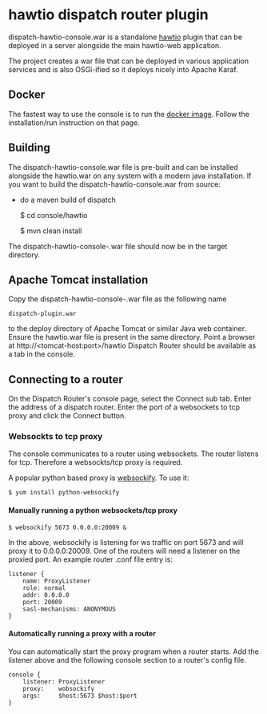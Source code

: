 # hawtio dispatch router plugin

dispatch-hawtio-console.war is a standalone [hawtio](http://hawt.io/) plugin that can be deployed in a server alongside the main hawtio-web application.

The project creates a war file that can be deployed in various application services and is also OSGi-ified so it deploys nicely into Apache Karaf.

## Docker

The fastest way to use the console is to run the [docker image](https://hub.docker.com/r/ernieallen/dispatch-console/). Follow the installation/run instruction on that page.

## Building
The dispatch-hawtio-console.war file is pre-built and can be installed alongside the hawtio.war on any system with a modern java installation. If you want to build the dispatch-hawtio-console.war from source:

- do a maven build of dispatch

    $ cd console/hawtio

    $ mvn clean install

The dispatch-hawtio-console-<version>.war file should now be in the target directory.

## Apache Tomcat installation

Copy the dispatch-hawtio-console-<version>.war file as the following name

    dispatch-plugin.war
to the deploy directory of Apache Tomcat or similar Java web container. Ensure the hawtio.war file is present in the same directory. Point a browser at http://\<tomcat-host:port\>/hawtio
Dispatch Router should be available as a tab in the console.

## Connecting to a router

On the Dispatch Router's console page, select the Connect sub tab. Enter the address of a dispatch router. Enter the port of a websockets to tcp proxy and click the Connect button.

### Websockts to tcp proxy

The console communicates to a router using websockets. 
The router listens for tcp. Therefore a websockts/tcp proxy is required.

A popular python based proxy is [websockify](https://github.com/kanaka/websockify). To use it:

    $ yum install python-websockify

#### Manually running a python websockets/tcp proxy

    $ websockify 5673 0.0.0.0:20009 &
    
In the above, websockify is listening for ws traffic on port 5673 and will proxy it to 0.0.0.0:20009. One of the routers will need a listener on the proxied port. An example router .conf file entry is:

    listener {
        name: ProxyListener
        role: normal
        addr: 0.0.0.0
        port: 20009
        sasl-mechanisms: ANONYMOUS
    }

#### Automatically running a proxy with a router

You can automatically start the proxy program when a router starts. Add the listener above and the following console section to a router's config file.

    console {
        listener: ProxyListener
        proxy:    wobsockify
        args:     $host:5673 $host:$port
    }
    

